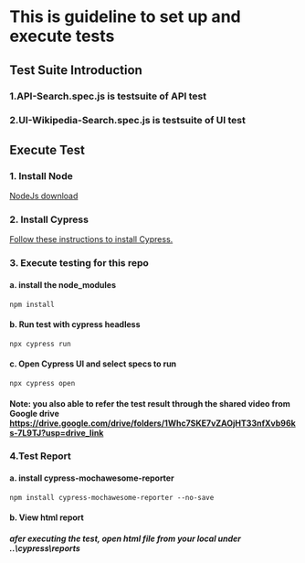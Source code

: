 # This is guideline to set up and execute tests
## Test Suite Introduction 
   ### 1.API-Search.spec.js is testsuite of API test
   ### 2.UI-Wikipedia-Search.spec.js is testsuite of UI test

## Execute Test
### 1. Install Node

[NodeJs download](https://nodejs.org/en/download/)

### 2. Install Cypress

[Follow these instructions to install Cypress.](https://docs.cypress.io/guides/getting-started/installing-cypress)

### 3. Execute testing for this repo

#### a. install the node_modules
```npm install```

#### b. Run test with cypress headless
```npx cypress run```
#### c. Open Cypress UI and select specs to run
```npx cypress open```

#### Note: you also able to refer the test result through the shared video from Google drive https://drive.google.com/drive/folders/1Whc7SKE7vZAOjHT33nfXvb96ks-7L9TJ?usp=drive_link 


### 4.Test Report
#### a. install cypress-mochawesome-reporter
```npm install cypress-mochawesome-reporter --no-save```
#### b. View html report
##### afer executing the test, open html file from your local under ..\cypress\reports



